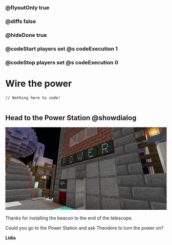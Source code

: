 ### @flyoutOnly true
### @diffs false
### @hideDone true
### @codeStart players set @s codeExecution 1
### @codeStop players set @s codeExecution 0

# Wire the power

```template
// Nothing here to code!
```

```ghost
```

## Head to the Power Station @showdialog

![Power Station Building](https://raw.githubusercontent.com/CausewayDigital/Minecraft-EE-MakeCode/refs/heads/master/tutorials/python-islands/island-5/telescope_op/Power_Station.jpg)

Thanks for installing the beacon to the end of the telescope.

Could you go to the Power Station and ask Theodore to turn the power on?

**Lidia**

```spy
```